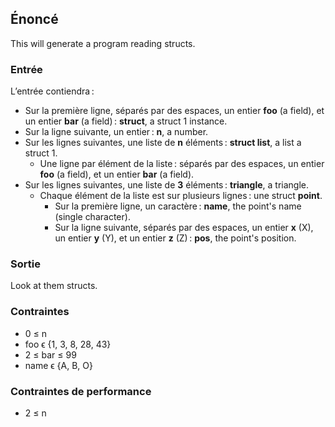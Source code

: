 ## Énoncé

This will generate a program reading structs.

### Entrée

L’entrée contiendra :

- Sur la première ligne, séparés par des espaces, un entier **foo** (a field),
  et un entier **bar** (a field) : **struct**, a struct 1 instance.
- Sur la ligne suivante, un entier : **n**, a number.
- Sur les lignes suivantes, une liste de **n** éléments : **struct list**, a
  list a struct 1.
    - Une ligne par élément de la liste : séparés par des espaces, un entier
      **foo** (a field), et un entier **bar** (a field).
- Sur les lignes suivantes, une liste de **3** éléments : **triangle**, a
  triangle.
    - Chaque élément de la liste est sur plusieurs lignes : une struct
      **point**.
        - Sur la première ligne, un caractère : **name**, the point's name
          (single character).
        - Sur la ligne suivante, séparés par des espaces, un entier **x** (X),
          un entier **y** (Y), et un entier **z** (Z) : **pos**, the point's
          position.

### Sortie

Look at them structs.

### Contraintes

- 0 ≤ n
- foo ϵ {1, 3, 8, 28, 43}
- 2 ≤ bar ≤ 99
- name ϵ {A, B, O}

### Contraintes de performance

- 2 ≤ n

